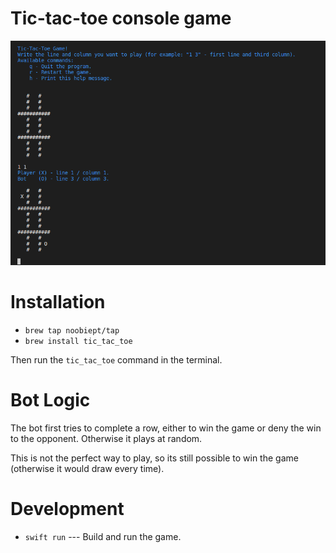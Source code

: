 # Tic-tac-toe console game

![Promotion Image](images/promotion1.png "Promotion Image")

# Installation

-   `brew tap noobiept/tap`
-   `brew install tic_tac_toe`

Then run the `tic_tac_toe` command in the terminal.

# Bot Logic

The bot first tries to complete a row, either to win the game or deny the win to the opponent. Otherwise it plays at random.

This is not the perfect way to play, so its still possible to win the game (otherwise it would draw every time).

# Development

-   `swift run` --- Build and run the game.
